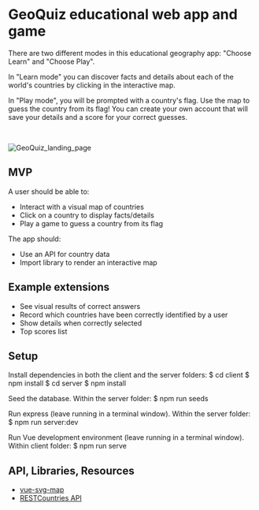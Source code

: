 # GeoQuiz educational web app and game

There are two different modes in this educational geography app: "Choose Learn" and "Choose Play".

In "Learn mode" you can discover facts and details about each of the world's countries by clicking in the interactive map.

In "Play mode", you will be prompted with a country's flag. Use the map to guess the country from its flag! You can create your own account that will save your details and a score for your correct guesses.

<br />

![GeoQuiz_landing_page](https://user-images.githubusercontent.com/65955047/103558058-00d17300-4eac-11eb-9f39-5e402a6c8d2b.png)

## MVP

A user should be able to:

- Interact with a visual map of countries
- Click on a country to display facts/details
- Play a game to guess a country from its flag

The app should:

- Use an API for country data
- Import library to render an interactive map

## Example extensions
- See visual results of correct answers
- Record which countries have been correctly identified by a user
- Show details when correctly selected
- Top scores list

## Setup
Install dependencies in both the client and the server folders:
$ cd client
$ npm install
$ cd server
$ npm install

Seed the database.  Within the server folder:
$ npm run seeds

Run express (leave running in a terminal window).  Within the server folder:
$ npm run server:dev

Run Vue development environment (leave running in a terminal window).  Within client folder:
$ npm run serve


## API, Libraries, Resources
- [vue-svg-map](https://www.npmjs.com/package/vue-svg-map)
- [RESTCountries API](https://restcountries.eu/)
